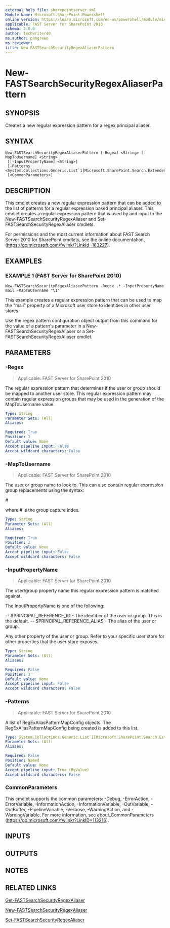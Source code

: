 ```yaml
---
external help file: sharepointserver.xml
Module Name: Microsoft.SharePoint.Powershell
online version: https://learn.microsoft.com/en-us/powershell/module/microsoft.sharepoint.powershell/new-fastsearchsecurityregexaliaserpattern
applicable: FAST Server for SharePoint 2010
schema: 2.0.0
author: techwriter40
ms.author: pamgreen
ms.reviewer:
title: New-FASTSearchSecurityRegexAliaserPattern
---
```


# New-FASTSearchSecurityRegexAliaserPattern

## SYNOPSIS
Creates a new regular expression pattern for a regex principal aliaser.

## SYNTAX

```
New-FASTSearchSecurityRegexAliaserPattern [-Regex] <String> [-MapToUsername] <String>
 [[-InputPropertyName] <String>]
 [-Patterns <System.Collections.Generic.List`1[Microsoft.SharePoint.Search.Extended.Security.Config.RegExAliasPatternMapConfig]>]
 [<CommonParameters>]
```

## DESCRIPTION
This cmdlet creates a new regular expression pattern that can be added to the list of patterns for a regular expression based principal aliaser.
This cmdlet creates a regular expression pattern that is used by and input to the New-FASTSearchSecurityRegexAliaser and Set-FASTSearchSecurityRegexAliaser cmdlets.

For permissions and the most current information about FAST Search Server 2010 for SharePoint cmdlets, see the online documentation, (https://go.microsoft.com/fwlink/?LinkId=163227).

## EXAMPLES

### EXAMPLE 1 (FAST Server for SharePoint 2010)
```
New-FASTSearchSecurityRegexAliaserPattern -Regex .* -InputPropertyName mail -MapToUsername "\1"
```

This example creates a regular expression pattern that can be used to map the "mail" property of a Microsoft user store to identities in other user stores.

Use the regex pattern configuration object output from this command for the value of a pattern's parameter in a New-FASTSearchSecurityRegexAliaser or a Set-FASTSearchSecurityRegexAliaser cmdlet.

## PARAMETERS

### -Regex

> Applicable: FAST Server for SharePoint 2010

The regular expression pattern that determines if the user or group should be mapped to another user store.
This regular expression pattern may contain regular expression groups that may be used in the generation of the MapToUsername value.

```yaml
Type: String
Parameter Sets: (All)
Aliases:

Required: True
Position: 1
Default value: None
Accept pipeline input: False
Accept wildcard characters: False
```

### -MapToUsername

> Applicable: FAST Server for SharePoint 2010

The user or group name to look to.
This can also contain regular expression group replacements using the syntax:

\#

where # is the group capture index.

```yaml
Type: String
Parameter Sets: (All)
Aliases:

Required: True
Position: 2
Default value: None
Accept pipeline input: False
Accept wildcard characters: False
```

### -InputPropertyName

> Applicable: FAST Server for SharePoint 2010

The user/group property name this regular expression pattern is matched against.

The InputPropertyName is one of the following:

-- $PRINCIPAL_REFERENCE_ID - The identifier of the user or group. This is the default.
-- $PRINCIPAL_REFERENCE_ALIAS - The alias of the user or group.

Any other property of the user or group.
Refer to your specific user store for other properties that the user store exposes.

```yaml
Type: String
Parameter Sets: (All)
Aliases:

Required: False
Position: 3
Default value: None
Accept pipeline input: False
Accept wildcard characters: False
```

### -Patterns

> Applicable: FAST Server for SharePoint 2010

A list of RegExAliasPatternMapConfig objects.
The RegExAliasPatternMapConfig being created is added to this list.

```yaml
Type: System.Collections.Generic.List`1[Microsoft.SharePoint.Search.Extended.Security.Config.RegExAliasPatternMapConfig]
Parameter Sets: (All)
Aliases:

Required: False
Position: Named
Default value: None
Accept pipeline input: True (ByValue)
Accept wildcard characters: False
```

### CommonParameters
This cmdlet supports the common parameters: -Debug, -ErrorAction, -ErrorVariable, -InformationAction, -InformationVariable, -OutVariable, -OutBuffer, -PipelineVariable, -Verbose, -WarningAction, and -WarningVariable. For more information, see about_CommonParameters (https://go.microsoft.com/fwlink/?LinkID=113216).

## INPUTS

## OUTPUTS

## NOTES

## RELATED LINKS

[Get-FASTSearchSecurityRegexAliaser](Get-FASTSearchSecurityRegexAliaser.md)

[New-FASTSearchSecurityRegexAliaser](New-FASTSearchSecurityRegexAliaser.md)

[Set-FASTSearchSecurityRegexAliaser](Set-FASTSearchSecurityRegexAliaser.md)
